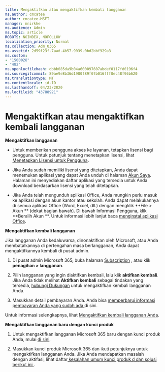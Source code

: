 ```yaml
---
title: Mengaktifkan atau mengaktifkan kembali langganan
ms.author: cmcatee
author: cmcatee-MSFT
manager: mnirkhe
ms.audience: Admin
ms.topic: article
ROBOTS: NOINDEX, NOFOLLOW
localization_priority: Normal
ms.collection: Adm_O365
ms.assetid: 2d59f23f-7aad-4b57-9039-0bd2bbf929a3
ms.custom:
- "1500028"
- "482"
ms.openlocfilehash: dbbb085da9b04a600097607abdef0117fd0196f4
ms.sourcegitcommit: 89ae9e8b36d1980f89f07b016fff0ec48f96b620
ms.translationtype: MT
ms.contentlocale: id-ID
ms.lasthandoff: 04/23/2020
ms.locfileid: "43788921"
---
```

# <a name="activate-or-reactivate-a-subscription"></a>Mengaktifkan atau mengaktifkan kembali langganan

**Mengaktifkan langganan**

- Untuk memberikan pengguna akses ke layanan, tetapkan lisensi bagi pengguna. Untuk petunjuk tentang menetapkan lisensi, lihat [Menetapkan Lisensi untuk Pengguna](https://docs.microsoft.com/microsoft-365/admin/manage/assign-licenses-to-users?view=o365-worldwide). 

- Jika Anda sudah memiliki lisensi yang ditetapkan, Anda dapat menemukan aplikasi yang dapat Anda unduh di halaman [Akun Saya](https://portal.office.com/account/#installs). Halaman ini menyediakan daftar aplikasi yang tersedia untuk Anda download berdasarkan lisensi yang telah ditetapkan. 

- Jika Anda telah mengunduh aplikasi Office, Anda mungkin perlu masuk ke aplikasi dengan akun kantor atau sekolah. Anda dapat melakukannya di semua aplikasi Office (Word, Excel, dll.) dengan mengklik **File > Akun ** (dekat bagian bawah). Di bawah Informasi Pengguna, klik **Beralih Akun **. Untuk informasi lebih lanjut baca [menginstal aplikasi Office](https://docs.microsoft.com/microsoft-365/admin/setup/install-applications). 

**Mengaktifkan kembali langganan**

Jika langganan Anda kedaluwarsa, dinonaktifkan oleh Microsoft, atau Anda membatalkannya di pertengahan masa berlangganan, Anda dapat mengaktifkannya kembali di pusat admin.
  
1. Di pusat admin Microsoft 365, buka halaman [Subscription](https://go.microsoft.com/fwlink/p/?linkid=842054) , atau klik **penagihan > langganan**.

2. Pilih langganan yang ingin diaktifkan kembali, lalu klik **aktifkan kembali**. Jika Anda tidak melihat **Aktifkan kembali** sebagai tindakan yang tersedia, [hubungi Dukungan](https://support.office.com/article/call-support-32a17ca7-6fa0-4870-8a8d-e25ba4ccfd4b) untuk mengaktifkan kembali langganan Anda.

3. Masukkan detail pembayaran Anda. Anda bisa [memperbarui informasi pembayaran Anda yang sudah ada ](https://docs.microsoft.com/microsoft-365/commerce/billing-and-payments/add-update-or-remove-credit-card-or-bank-account?view=o365-worldwide) di sini.

Untuk informasi selengkapnya, lihat [Mengaktifkan kembali langganan Anda](https://docs.microsoft.com/office365/admin/subscriptions-and-billing/reactivate-your-subscription).

**Mengaktifkan langganan baru dengan kunci produk**

1. Untuk mengaktifkan langganan Microsoft 365 baru dengan kunci produk Anda, mulai [di sini](https://support.office.com/article/where-to-enter-your-office-product-key-0a82e5ae-739e-4b92-a6f4-2ec780c185db). 

2. Masukkan kunci produk Microsoft 365 dan ikuti petunjuknya untuk mengaktifkan langganan Anda. Jika Anda mendapatkan masalah dengan aktifasi, lihat daftar[ kesalahan umum kunci produk d dan solusi berikut ini ](https://docs.microsoft.com/microsoft-365/commerce/product-key-errors-and-solutions).

